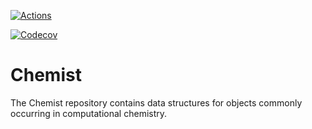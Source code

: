 <!--
  ~ Copyright 2022 NWChemEx-Project
  ~
  ~ Licensed under the Apache License, Version 2.0 (the "License");
  ~ you may not use this file except in compliance with the License.
  ~ You may obtain a copy of the License at
  ~
  ~ http://www.apache.org/licenses/LICENSE-2.0
  ~
  ~ Unless required by applicable law or agreed to in writing, software
  ~ distributed under the License is distributed on an "AS IS" BASIS,
  ~ WITHOUT WARRANTIES OR CONDITIONS OF ANY KIND, either express or implied.
  ~ See the License for the specific language governing permissions and
  ~ limitations under the License.
-->

[![Actions](https://github.com/NWChemEx-Project/LibChemist/workflows/C_C++_CI/badge.svg)](https://github.com/NWChemEx-Project/LibChemist)

[![Codecov](https://codecov.io/github/NWChemEx-Project/LibChemist/branch/master/graphs/sunburst.svg?token=MwvRQD5eUW)](https://codecov.io/github/NWChemEx-Project/LibChemist/branch/master)

# Chemist

The Chemist repository contains data structures for objects commonly occurring in computational chemistry.

